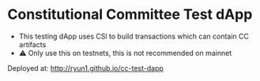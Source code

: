 # Constitutional Committee Test dApp

- This testing dApp uses CSl to build transactions which can contain CC artifacts
- ⚠️ Only use this on testnets, this is not recommended on mainnet

Deployed at: http://ryun1.github.io/cc-test-dapp